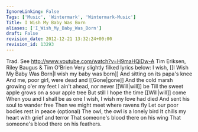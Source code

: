 ```yaml
---
IgnoreLinking: False
Tags: ['Music', 'Wintermark', 'Wintermark-Music']
Title: I Wish My Baby Was Born
aliases: ['I_Wish_My_Baby_Was_Born']
draft: False
revision_date: 2012-12-21 13:32:24+00:00
revision_id: 13293
---
```


Trad.
See http://www.youtube.com/watch?v=H9maHQiDw-A
Tim Eriksen, Riley Baugus & Tim O'Brien
Very slightly filked lyrics below: 
I wish, [[I Wish My Baby Was Born|I wish my baby was born]]
And sitting on its papa's knee
And me, poor girl, were dead and [[Gone|gone]]
And the cold marsh growing o'er my feet
I ain't ahead, nor never [[Will|will]] be
Till the sweet apple grows on a sour apple tree
But still I hope the time [[Will|will]] come
When you and I shall be as one
I wish, I wish my love had died
And sent his soul to wander free
Then we might meet where ravens fly
Let our poor bodies rest in peace
(optional)
The owl, the owl is a lonely bird
It chills my heart with grief and terror
That someone's blood there on his wing
That someone's blood there on his feathers.
